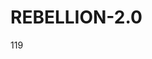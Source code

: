 # REBELLION-2.0                                                                                                          

119
